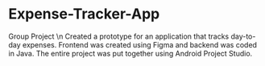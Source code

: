 # Expense-Tracker-App
Group Project \n
Created a prototype for an application that tracks day-to-day expenses. Frontend was created using Figma and backend was coded in Java. The entire project was put together using Android Project Studio.
